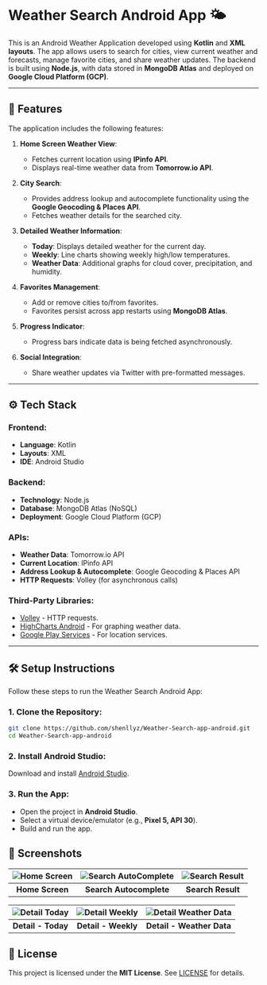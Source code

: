# Weather Search Android App 🌤️

This is an Android Weather Application developed using **Kotlin** and **XML layouts**. The app allows users to search for cities, view current weather and forecasts, manage favorite cities, and share weather updates. The backend is built using **Node.js**, with data stored in **MongoDB Atlas** and deployed on **Google Cloud Platform (GCP)**.

---

## 🚀 **Features**

The application includes the following features:

1. **Home Screen Weather View**:  
   - Fetches current location using **IPinfo API**.
   - Displays real-time weather data from **Tomorrow.io API**.

2. **City Search**:  
   - Provides address lookup and autocomplete functionality using the **Google Geocoding & Places API**.
   - Fetches weather details for the searched city.

3. **Detailed Weather Information**:  
   - **Today**: Displays detailed weather for the current day.
   - **Weekly**: Line charts showing weekly high/low temperatures.
   - **Weather Data**: Additional graphs for cloud cover, precipitation, and humidity.

4. **Favorites Management**:  
   - Add or remove cities to/from favorites.
   - Favorites persist across app restarts using **MongoDB Atlas**.

5. **Progress Indicator**:  
   - Progress bars indicate data is being fetched asynchronously.

6. **Social Integration**:  
   - Share weather updates via Twitter with pre-formatted messages.

---

## ⚙️ **Tech Stack**

### **Frontend**:
- **Language**: Kotlin
- **Layouts**: XML
- **IDE**: Android Studio

### **Backend**:
- **Technology**: Node.js
- **Database**: MongoDB Atlas (NoSQL)
- **Deployment**: Google Cloud Platform (GCP)

### **APIs**:
- **Weather Data**: Tomorrow.io API
- **Current Location**: IPinfo API
- **Address Lookup & Autocomplete**: Google Geocoding & Places API
- **HTTP Requests**: Volley (for asynchronous calls)

### **Third-Party Libraries**:
- [Volley](https://developer.android.com/training/volley) - HTTP requests.
- [HighCharts Android](https://www.highcharts.com) - For graphing weather data.
- [Google Play Services](https://developers.google.com/android/guides/setup) - For location services.

---

## 🛠️ **Setup Instructions**

Follow these steps to run the Weather Search Android App:

### **1. Clone the Repository**:
```bash
git clone https://github.com/shenllyz/Weather-Search-app-android.git
cd Weather-Search-app-android
```
###  **2. Install Android Studio**:
Download and install [Android Studio](https://developer.android.com/studio).
###  **3. Run the App**:
- Open the project in **Android Studio**.
- Select a virtual device/emulator (e.g., **Pixel 5, API 30**).
- Build and run the app.

## 📱 Screenshots

| ![Home Screen](https://github.com/user-attachments/assets/a1faec9e-6932-4a17-973c-02c09d278471) | ![Search AutoComplete](https://github.com/user-attachments/assets/a233e697-5060-46fe-b35c-6511d0f5ca01) | ![Search Result](https://github.com/user-attachments/assets/8ef0dbc9-fa46-405b-94f4-38d125aa096c) |
|:------------------------:|:------------------------:|:-------------------------:|
| **Home Screen**         | **Search Autocomplete**  | **Search Result**         |

| ![Detail Today](https://github.com/user-attachments/assets/fe1dbd29-bb21-4653-92c9-de7ffe48281a) | ![Detail Weekly](https://github.com/user-attachments/assets/1a56dc3e-d58c-4b4a-b9d1-b0f0f4232c6a) | ![Detail Weather Data](https://github.com/user-attachments/assets/a685656d-82c2-4a25-ac4d-2f2b087873d9) |
|:-------------------------:|:------------------------:|:--------------------------:|
| **Detail - Today**       | **Detail - Weekly**      | **Detail - Weather Data**  |


## 📄 License

This project is licensed under the **MIT License**. See [LICENSE](LICENSE) for details.
